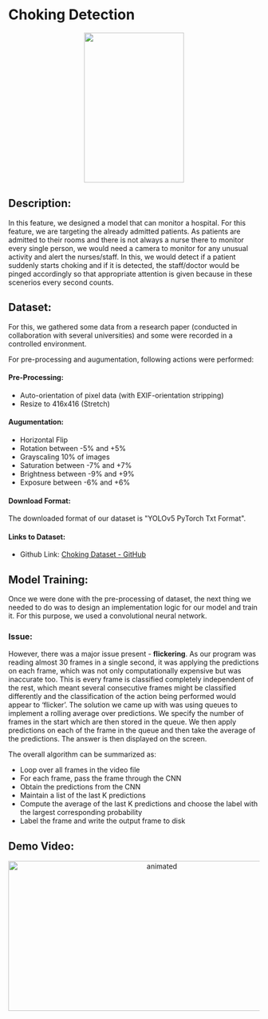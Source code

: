 # Choking Detection

<p align="center">
  <img src="https://github.com/HxnDev/HospitalAid/blob/main/Features/Choking%20Detection/Extras/choke.png" width=200, height=300>
</p>

## Description:
In this feature, we designed a model that can monitor a hospital. For this feature, we are targeting the already admitted patients. As patients are admitted to their rooms and there is not always a nurse there to monitor every single person, we would need a camera to monitor for any unusual activity and alert the nurses/staff. In this, we would detect if a patient suddenly starts choking and if it is detected, the staff/doctor would be pinged accordingly so that appropriate attention is given because in these scenerios every second counts.

## Dataset:
For this, we gathered some data from a research paper  (conducted in collaboration with several universities) and some were recorded in a controlled environment.

For pre-processing and augumentation, following actions were performed:

#### Pre-Processing:
- Auto-orientation of pixel data (with EXIF-orientation stripping)
- Resize to 416x416 (Stretch)
#### Augumentation:
- Horizontal Flip
- Rotation between -5% and +5%
- Grayscaling 10% of images
- Saturation between -7% and +7%
- Brightness between -9% and +9%
- Exposure between -6% and +6%


#### Download Format:
The downloaded format of our dataset is "YOLOv5 PyTorch Txt Format".

#### Links to Dataset:
- Github Link: [Choking Dataset - GitHub](https://github.com/HxnDev/HospitalAid/tree/main/Features/Choking%20Detection/Dataset)

## Model Training:
Once we were done with the pre-processing of dataset, the next thing we needed to do was to design an implementation logic for our model and train it. For this purpose, we used a convolutional neural network. 

### Issue:
However, there was a major issue present - **flickering**. As our program was reading almost 30 frames in a single second, it was applying the predictions on each frame, which was not only computationally expensive but was inaccurate too. This is every frame is classified completely independent of the rest, which meant several consecutive frames might be classified differently and the classification of the action being performed would appear to ‘flicker’. The solution we came up with was using queues to implement a rolling average over predictions. We specify the number of frames in the start which are then stored in the queue. We then apply predictions on each of the frame in the queue and then take the average of the predictions. The answer is then displayed on the screen.

The overall algorithm can be summarized as:
-	Loop over all frames in the video file
-	For each frame, pass the frame through the CNN
-	Obtain the predictions from the CNN
-	Maintain a list of the last K predictions
-	Compute the average of the last K predictions and choose the label with the largest corresponding probability
-	Label the frame and write the output frame to disk

## Demo Video:
<p align="center">
  <img src="https://github.com/HxnDev/HospitalAid/blob/main/Features/Choking%20Detection/Extras/choking.gif" alt="animated" width=600 height=300>
</p>

